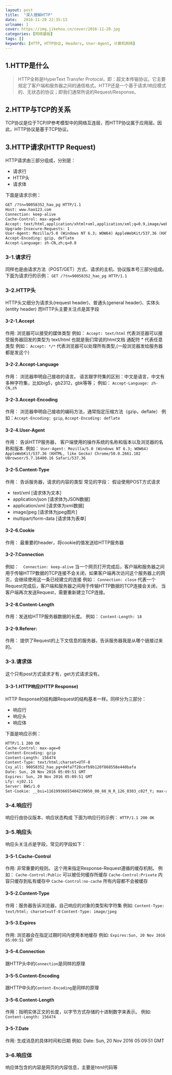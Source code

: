 ```yaml
---
layout: post
title:  "深入理解HTTP"
date:   2016-11-20 22:35:13
urlname: 1
cover: https://img.jikehou.cn/cover/2016-11-20.jpg
categories: [网络基础]
tags: []
keywords: [HTTP, HTTP协议, Headers, User-Agent, 计算机网络]
---
```

## 1.HTTP是什么

> HTTP全称是HyperText Transfer Protocal，即：超文本传输协议。它主要规定了客户端和服务器之间的通信格式。HTTP还是一个基于请求/响应模式的、无状态的协议；即我们通常所说的Request/Response。

<!-- more -->
## 2.HTTP与TCP的关系
TCP协议是位于TCP/IP参考模型中的网络互连层，而HTTP协议属于应用层。因此，HTTP协议是基于TCP协议。

## 3.HTTP请求(HTTP Request)
HTTP请求由三部分组成，分别是：
* 请求行
* HTTP头
* 请求体

下面是请求示例：
```html
GET /?tn=90058352_hao_pg HTTP/1.1
Host: www.hao123.com
Connection: keep-alive
Cache-Control: max-age=0
Accept: text/html,application/xhtml+xml,application/xml;q=0.9,image/webp,*/*;q=0.8
Upgrade-Insecure-Requests: 1
User-Agent: Mozilla/5.0 (Windows NT 6.3; WOW64) AppleWebKit/537.36 (KHTML, like Gecko) Chrome/50.0.2661.102 UBrowser/5.7.16400.16 Safari/537.36
Accept-Encoding: gzip, deflate
Accept-Language: zh-CN,zh;q=0.8
```

### 3-1.请求行
同样也是由请求方法（POST/GET）方式、请求的主机、协议版本号三部分组成。下面为请求行的示例：
`GET /?tn=90058352_hao_pg HTTP/1.1`

### 3-2.HTTP头
HTTP头又细分为请求头(request header)、普通头(general header)、实体头(entity header)
而HTTP头主要关注点是其字段

#### 3-2-1.Accept
作用: 浏览器可以接受的媒体类型
例如：  `Accept: text/html`  代表浏览器可以接受服务器回发的类型为 text/html  也就是我们常说的html文档
通配符 * 代表任意类型
例如：  `Accept: */*`  代表浏览器可以处理所有类型,(一般浏览器发给服务器都是发这个)

#### 3-2-2.Accept-Language
作用： 浏览器申明自己接收的语言。 
语言跟字符集的区别：中文是语言，中文有多种字符集，比如big5，gb2312，gbk等等；
例如： `Accept-Language: zh-CN,zh`

#### 3-2-3.Accept-Encoding
作用： 浏览器申明自己接收的编码方法，通常指定压缩方法（gzip，deflate）
例如：`Accept-Encoding: gzip`, `Accept-Encoding: deflate`

#### 3-2-4.User-Agent
作用： 告诉HTTP服务器， 客户端使用的操作系统的名称和版本以及浏览器的名称和版本.
例如： `User-Agent: Mozilla/5.0 (Windows NT 6.3; WOW64) AppleWebKit/537.36 (KHTML, like Gecko) Chrome/50.0.2661.102 UBrowser/5.7.16400.16 Safari/537.36`

#### 3-2-5.Content-Type
作用： 告诉服务器，请求的内容的类型
常见的字段： 假设使用POST方式请求
* text/xml              [请求体为文本]
* application/json      [请求体为JSON数据]
* application/xml       [请求体为xml数据]
* image/jpeg            [请求体为jpeg图片]
* multipart/form-data   [请求体为表单]

#### 3-2-6.Cookie
作用： 最重要的header，将cookie的值发送给HTTP服务器

#### 3-2-7.Connection
例如：　`Connection: keep-alive`   当一个网页打开完成后，客户端和服务器之间用于传输HTTP数据的TCP连接不会关闭，如果客户端再次访问这个服务器上的网页，会继续使用这一条已经建立的连接
例如：  `Connection: close`  代表一个Request完成后，客户端和服务器之间用于传输HTTP数据的TCP连接会关闭， 当客户端再次发送Request，需要重新建立TCP连接。

#### 3-2-8.Content-Length
作用：发送给HTTP服务器数据的长度。
例如： `Content-Length: 18`

#### 3-2-9.Referer:
作用： 提供了Request的上下文信息的服务器，告诉服务器我是从哪个链接过来的。


### 3-3.请求体
这个只有post方式请求才有，get方式请求没有。

#### 3-3-1.HTTP响应(HTTP Response)
HTTP Response的结构跟Request的结构基本一样。同样分为三部分：
* 响应行
* 响应头
* 响应体

下面是响应示例：
```html
HTTP/1.1 200 OK
Cache-Control: max-age=0
Content-Encoding: gzip
Content-Length: 156474
Content-Type: text/html;charset=UTF-8
Cxy_all: 90058352_hao_pg+d4fa7f28cefb9b120f868558e440bafa
Date: Sun, 20 Nov 2016 05:09:51 GMT
Expires: Sun, 20 Nov 2016 05:09:51 GMT
Lfy: nj02.11
Server: BWS/1.0
Set-Cookie: __bsi=11619936655404239050_00_60_N_R_126_0303_c02f_Y; max-age=3600; domain=www.hao123.com; path=/
```

### 3-4.响应行
响应行由协议版本、响应状态构成
下面为响应行的示例：
`HTTP/1.1 200 OK`

### 3-5.响应头
响应头关注点是字段，常见的字段如下：

#### 3-5-1.Cache-Control
作用: 非常重要的规则。 这个用来指定Response-Request遵循的缓存机制。
例如：
`Cache-Control:Public`      可以被任何缓存所缓存
`Cache-Control:Private`     内容只缓存到私有缓存中
`Cache-Control:no-cache`    所有内容都不会被缓存

#### 3-5-2.Content-Type
作用：服务器告诉浏览器，自己响应的对象的类型和字符集
例如:
`Content-Type: text/html; charset=utf-8`
`Content-Type: image/jpeg`

#### 3-5-3.Expires
作用: 浏览器会在指定过期时间内使用本地缓存
例如: `Expires:Sun, 20 Nov 2016 05:09:51 GMT`

#### 3-5-4.Connection
跟HTTP头中的`Connection`是同样的原理

#### 3-5-5.Content-Encoding
跟HTTP中头的`Content-Encoding`是同样的原理

#### 3-5-6.Content-Length
作用：指明实体正文的长度，以字节方式存储的十进制数字来表示。
例如: `Content-Length: 156474`

#### 3-5-7.Date
作用: 生成消息的具体时间和日期
例如: Date: Sun, 20 Nov 2016 05:09:51 GMT

### 3-6.响应体
响应体包含的内容是网页的内容信息，主要是html代码等